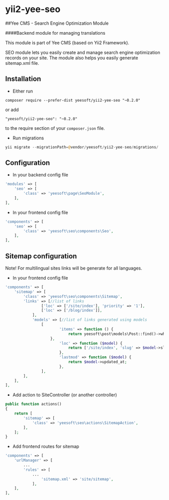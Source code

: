 # yii2-yee-seo

##Yee CMS - Search Engine Optimization Module

####Backend module for managing translations 

This module is part of Yee CMS (based on Yii2 Framework).

SEO module lets you easily create and manage search engine optimization records on your site. The module also helps you easily generate sitemap.xml file.

Installation
------------

- Either run

```
composer require --prefer-dist yeesoft/yii2-yee-seo "~0.2.0"
```

or add

```
"yeesoft/yii2-yee-seo": "~0.2.0"
```

to the require section of your `composer.json` file.

- Run migrations

```php
yii migrate --migrationPath=@vendor/yeesoft/yii2-yee-seo/migrations/
```

Configuration
------
- In your backend config file

```php
'modules' => [
	'seo' => [
		'class' => 'yeesoft\page\SeoModule',
	],
],
```

- In your frontend config file

```php
'components' => [
	'seo' => [
		'class' => 'yeesoft\seo\components\Seo',
	],
],
```

Sitemap configuration
------
Note! For multilingual sites links will be generate for all languages.

- In your frontend config file

```php
'components' => [
	'sitemap' => [
		'class' => 'yeesoft\seo\components\Sitemap',
		'links' => [//list of links
        		['loc' => ['/site/index'], 'priority' => '1'],
        		['loc' => ['/blog/index']],
    		],
    		'models' => [//list of links generated using models
        		[
            			'items' => function () {
                			return yeesoft\post\models\Post::find()->where(['status' => 1])->all();
		    		},
            			'loc' => function ($model) {
                			return ['/site/index', 'slug' => $model->slug];
            			},
            			'lastmod' => function ($model) {
                			return $model->updated_at;
            			},
        		],
		],
	],
],
```

- Add action to SiteController (or another controller)

```php
public function actions()
{
	return [
		'sitemap' => [
			'class' => 'yeesoft\seo\actions\SitemapAction',
		],
	];
}
```

- Add frontend routes for sitemap

```php
'components' => [
	'urlManager' => [
		...
		'rules' => [
			...
        		'sitemap.xml' => 'site/sitemap',
    		],
	],
],
```


